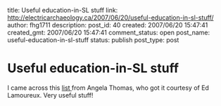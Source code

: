title: Useful education-in-SL stuff
link: http://electricarchaeology.ca/2007/06/20/useful-education-in-sl-stuff/
author: fhg1711
description: 
post_id: 40
created: 2007/06/20 15:47:41
created_gmt: 2007/06/20 15:47:41
comment_status: open
post_name: useful-education-in-sl-stuff
status: publish
post_type: post

# Useful education-in-SL stuff

I came across this [list ](http://angelaathomas.com/2007/06/20/second-life-educational-resources-courtesy-of-ed-lamoureux/)from Angela Thomas, who got it courtesy of Ed Lamoureux. Very useful stuff!